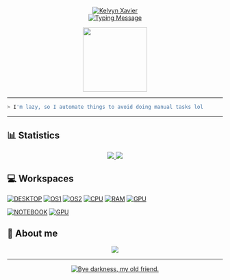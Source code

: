 <p align="center">
	<a href="https://github.com/Revoluti0n">
    	<img alt="Kelvyn Xavier" src="https://readme-typing-svg.demolab.com/?lines=Kelvyn+Xavier&font=Fira%20Code&center=true&size=15&width=400&height=30&duration=4000&pause=500&repeat=false&color=DD914E"/>
      	<br>
      	<img alt="Typing Message" src="https://readme-typing-svg.demolab.com/?lines=Hello+darkness,+my+old+friend.;Welcome+to+my+profile!&font=Fira%20Code&center=true&width=400&height=50&duration=4000&pause=500&color=79C1FE">
	</a>
</p>

<p align="center"><img src="https://user-images.githubusercontent.com/75655706/132086807-9e326ab9-ae61-4464-9c3b-8827ea8b0718.png" width="150" height="150"/></p>

---

```python
> I'm lazy, so I automate things to avoid doing manual tasks lol
```

---

## 📊 Statistics

<div align="left">
	<a href="https://github.com/kelvynxavier">
    	<p align="center">
        	<img src="https://github-readme-streak-stats.herokuapp.com?user=kelvynxavier&date_format=j%20M%5B%20Y%5D&exclude_days=Sun%2CSat&card_width=1200&border=444B53&background=00000000&currStreakNum=FEFEFE&ring=26A641&fire=DD914E&sideNums=FEFEFE&currStreakLabel=79C1FE&sideLabels=79C1FE&dates=FEFEFE&excludeDaysLabel=444B53&stroke=26A641"/>
            <img src="https://github-readme-activity-graph.vercel.app/graph?username=kelvynxavier&theme=github-compact"/>
        </p>
    </a>
</div>

## 💻 Workspaces

<a href="https://github.com/kelvynxavier"><img alt="DESKTOP" src="https://img.shields.io/badge/1-FFFFFF?style=for-the-badge&logoColor=white"/></a>
<a href="https://github.com/kelvynxavier"><img alt="OS1" src="https://img.shields.io/badge/Windows-%23004ee0.svg?&style=for-the-badge&logo=windows&logoColor=white"/></a>
<a href="https://github.com/kelvynxavier"><img alt="OS2" src="https://img.shields.io/badge/Linux-%23D77C1C.svg?&style=for-the-badge&logo=linux&logoColor=white"/></a>
<a href="https://github.com/kelvynxavier"><img alt="CPU" src="https://img.shields.io/badge/Intel%20Core%20i9%209900K%20OC%205.0GHz-%230071C5.svg?&style=for-the-badge&logo=intel&logoColor=white"/></a>
<a href="https://github.com/kelvynxavier"><img alt="RAM" src="https://img.shields.io/badge/32GB%20RAM-%23E01935.svg?&style=for-the-badge&logo=corsair&logoColor=white"/></a>
<a href="https://github.com/kelvynxavier"><img alt="GPU" src="https://img.shields.io/badge/NVIDIA%20RTX%203090-77B901?style=for-the-badge&logo=nvidia&logoColor=white"/></a>

<a href="https://github.com/kelvynxavier"><img alt="NOTEBOOK" src="https://img.shields.io/badge/2-FFFFFF?style=for-the-badge&logo=computer&logoColor=white"/></a>
<a href="https://github.com/kelvynxavier"><img alt="GPU" src='https://img.shields.io/badge/MacBook Pro 13" 2020-808080?style=for-the-badge&logo=apple&logoColor=white'/></a>

## 🔎 About me

<a href="https://github.com/kelvynxavier">
    <p align="center">
		<img src="https://github.com/Revoluti0n/Revoluti0n/assets/75655706/b024133a-3fb7-40d3-b0b5-3a9c72e9072a"/>
	</p>
</a>

---

<p align="center">
	<a href="https://github.com/kelvynxavier">
		<img alt="Bye darkness, my old friend." src="https://readme-typing-svg.demolab.com?font=Fira+Code&center=true&duration=4000&pause=50&color=79C1FE&width=1010&height=50&lines=01000010+01111001+01100101;01100100+01100001+01110010+01101011+01101110+01100101+01110011+01110011+00101100;01101101+01111001;01101111+01101100+01100100;01100110+01110010+01101001+01100101+01101110+01100100+00101110">
	</a>
</p>
